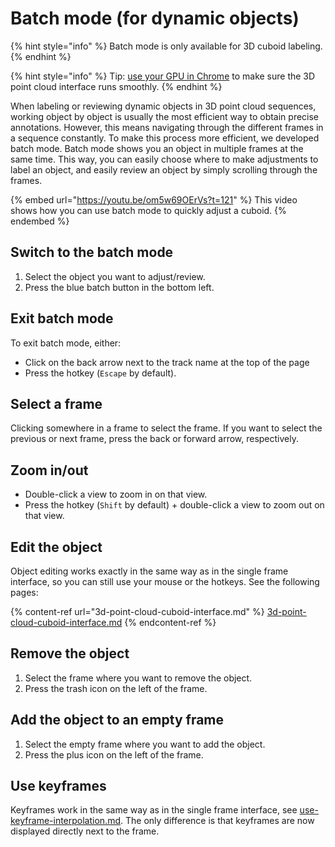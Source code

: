 # Batch mode (for dynamic objects)

{% hint style="info" %}
Batch mode is only available for 3D cuboid labeling.
{% endhint %}

{% hint style="info" %}
Tip: [use your GPU in Chrome](https://sixth-smell-48e.notion.site/How-to-use-your-GPU-in-Chrome-2b95e19fb77c456c87f798013769a98a) to make sure the 3D point cloud interface runs smoothly.
{% endhint %}

When labeling or reviewing dynamic objects in 3D point cloud sequences, working object by object is usually the most efficient way to obtain precise annotations. However, this means navigating through the different frames in a sequence constantly. To make this process more efficient, we developed batch mode. Batch mode shows you an object in multiple frames at the same time. This way, you can easily choose where to make adjustments to label an object, and easily review an object by simply scrolling through the frames.

{% embed url="https://youtu.be/om5w69OErVs?t=121" %}
This video shows how you can use batch mode to quickly adjust a cuboid.
{% endembed %}

## Switch to the batch mode

1. Select the object you want to adjust/review.
2. Press the blue batch button in the bottom left.

## Exit batch mode

To exit batch mode, either:

* Click on the back arrow next to the track name at the top of the page
* Press the hotkey (`Escape` by default).

## Select a frame

Clicking somewhere in a frame to select the frame. If you want to select the previous or next frame, press the back or forward arrow, respectively.

## Zoom in/out

* Double-click a view to zoom in on that view.
* Press the hotkey (`Shift` by default) + double-click a view to zoom out on that view.

## Edit the object

Object editing works exactly in the same way as in the single frame interface, so you can still use your mouse or the hotkeys. See the following pages:

{% content-ref url="3d-point-cloud-cuboid-interface.md" %}
[3d-point-cloud-cuboid-interface.md](3d-point-cloud-cuboid-interface.md)
{% endcontent-ref %}

## Remove the object

1. Select the frame where you want to remove the object.
2. Press the trash icon on the left of the frame.

## Add the object to an empty frame

1. Select the empty frame where you want to add the object.
2. Press the plus icon on the left of the frame.

## Use keyframes

Keyframes work in the same way as in the single frame interface, see [use-keyframe-interpolation.md](../label-sequences-of-data/use-keyframe-interpolation.md "mention"). The only difference is that keyframes are now displayed directly next to the frame.
